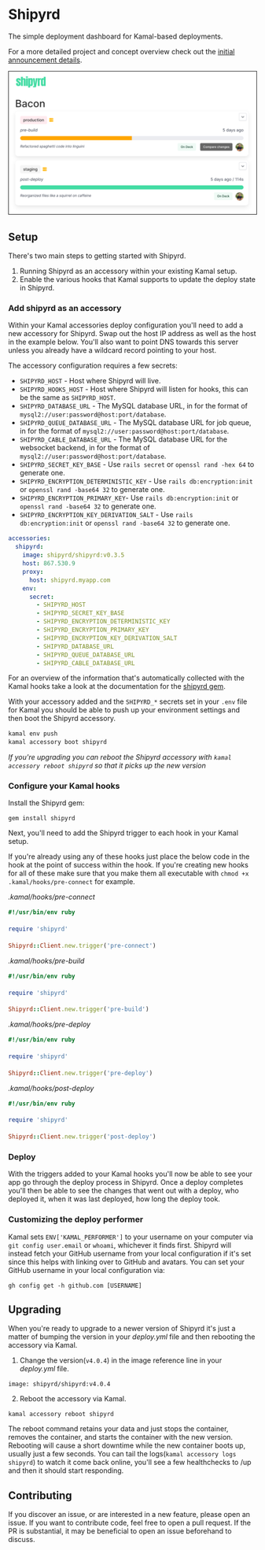 # Shipyrd

The simple deployment dashboard for Kamal-based deployments.

For a more detailed project and concept overview check out the [initial announcement details](https://www.fromthekeyboard.com/shipyrd-the-dashboard-for-your-kamal-deployments/).

<img src="doc/images/demo.png" border="1" />

## Setup

There's two main steps to getting started with Shipyrd.

1. Running Shipyrd as an accessory within your existing Kamal setup.
2. Enable the various hooks that Kamal supports to update the deploy state in Shipyrd.

### Add shipyrd as an accessory

Within your Kamal accessories deploy configuration you'll need to add a new accessory for Shipyrd. Swap out the host IP address as well as the host in the example below. You'll also want to point DNS towards this server unless you already have a wildcard record pointing to your host.

The accessory configuration requires a few secrets:

- `SHIPYRD_HOST` - Host where Shipyrd will live.
- `SHIPYRD_HOOKS_HOST` - Host where Shipyrd will listen for hooks, this can be the same as `SHIPYRD_HOST`.
- `SHIPYRD_DATABASE_URL` - The MySQL database URL, in for the format of `mysql2://user:password@host:port/database`.
- `SHIPYRD_QUEUE_DATABASE_URL` - The MySQL database URL for job queue, in for the format of `mysql2://user:password@host:port/database`.
- `SHIPYRD_CABLE_DATABASE_URL` - The MySQL database URL for the websocket backend, in for the format of `mysql2://user:password@host:port/database`.
- `SHIPYRD_SECRET_KEY_BASE` - Use `rails secret` or `openssl rand -hex 64` to generate one.
- `SHIPYRD_ENCRYPTION_DETERMINISTIC_KEY` - Use `rails db:encryption:init` or `openssl rand -base64 32` to generate one.
- `SHIPYRD_ENCRYPTION_PRIMARY_KEY`- Use `rails db:encryption:init` or `openssl rand -base64 32` to generate one.
- `SHIPYRD_ENCRYPTION_KEY_DERIVATION_SALT` - Use `rails db:encryption:init` or `openssl rand -base64 32` to generate one.

``` yml
accessories:
  shipyrd:
    image: shipyrd/shipyrd:v0.3.5
    host: 867.530.9
    proxy:
      host: shipyrd.myapp.com
    env:
      secret:
        - SHIPYRD_HOST
        - SHIPYRD_SECRET_KEY_BASE
        - SHIPYRD_ENCRYPTION_DETERMINISTIC_KEY
        - SHIPYRD_ENCRYPTION_PRIMARY_KEY
        - SHIPYRD_ENCRYPTION_KEY_DERIVATION_SALT
        - SHIPYRD_DATABASE_URL
        - SHIPYRD_QUEUE_DATABASE_URL
        - SHIPYRD_CABLE_DATABASE_URL
```

For an overview of the information that's automatically collected with the Kamal hooks take a look at the documentation for the [shipyrd gem](https://github.com/shipyrd/shipyrd-gem).

With your accessory added and the `SHIPYRD_*` secrets set in your `.env` file for Kamal you should be able to push up your environment settings and then boot the Shipyrd accessory.

``` bash
kamal env push
kamal accessory boot shipyrd
```

*If you're upgrading you can reboot the Shipyrd accessory with `kamal accessory reboot shipyrd` so that it picks up the new version*

### Configure your Kamal hooks

Install the Shipyrd gem:

```
gem install shipyrd
```

Next, you'll need to add the Shipyrd trigger to each hook in your Kamal setup.

If you're already using any of these hooks just place the below code in the hook at the point of success within the hook. If you're creating new hooks for all of these make sure that you make them all executable with `chmod +x .kamal/hooks/pre-connect` for example.

*.kamal/hooks/pre-connect*
``` ruby
#!/usr/bin/env ruby

require 'shipyrd'

Shipyrd::Client.new.trigger('pre-connect')
```

*.kamal/hooks/pre-build*
``` ruby
#!/usr/bin/env ruby

require 'shipyrd'

Shipyrd::Client.new.trigger('pre-build')
```

*.kamal/hooks/pre-deploy*
``` ruby
#!/usr/bin/env ruby

require 'shipyrd'

Shipyrd::Client.new.trigger('pre-deploy')
```

*.kamal/hooks/post-deploy*
``` ruby
#!/usr/bin/env ruby

require 'shipyrd'

Shipyrd::Client.new.trigger('post-deploy')
```

### Deploy

With the triggers added to your Kamal hooks you'll now be able to see your app go through the deploy process in Shipyrd. Once a deploy completes you'll then be able to see the changes that went out with a deploy, who deployed it, when it was last deployed, how long the deploy took.

### Customizing the deploy performer

Kamal sets `ENV['KAMAL_PERFORMER']` to your username on your computer via `git config user.email` or `whoami`, whichever it finds first. Shipyrd will instead fetch your GitHub username from your local configuration if it's set since this helps with linking over to GitHub and avatars. You can set your GitHub username in your local configuration via:

```
gh config get -h github.com [USERNAME]
```

## Upgrading

When you're ready to upgrade to a newer version of Shipyrd it's just a matter of bumping the version in your _deploy.yml_ file and then rebooting the accessory via Kamal.

1. Change the version(`v4.0.4`) in the image reference line in your _deploy.yml_ file.

```
image: shipyrd/shipyrd:v4.0.4
```

2. Reboot the accessory via Kamal.

```
kamal accessory reboot shipyrd
```

The reboot command retains your data and just stops the container, removes the container, and starts the container with the new version. Rebooting will cause a short downtime while the new container boots up, usually just a few seconds. You can tail the logs(`kamal accessory logs shipyrd`) to watch it come back online, you'll see a few healthchecks to /up and then it should start responding.

## Contributing

If you discover an issue, or are interested in a new feature, please open an issue. If you want to contribute code, feel free to open a pull request. If the PR is substantial, it may be beneficial to open an issue beforehand to discuss.
